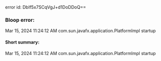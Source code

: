 error id: DbIf5x7SCqVgJ+d1DoDDoQ==
### Bloop error:

Mar 15, 2024 11:24:12 AM com.sun.javafx.application.PlatformImpl startup
#### Short summary: 

Mar 15, 2024 11:24:12 AM com.sun.javafx.application.PlatformImpl startup